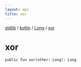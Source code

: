 ```yaml
---
layout: api
title: xor
---
```

[stdlib](../../index.html) / [kotlin](../index.html) / [Long](index.html) / [xor](xor.html)

# xor

```
public fun xor(other: Long): Long
```
